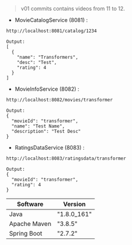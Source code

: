 > v01  commits contains videos from 11 to 12.

- MovieCatalogService (8081) :

```sh
http://localhost:8081/catalog/1234
```

```
Output:
[
  {
    "name": "Transformers",
    "desc": "Test",
    "rating": 4
  }
]
```

- MovieInfoService (8082) :
```sh
http://localhost:8082/movies/transformer
```

```
Output:
{
  "movieId": "transformer",
  "name": "Test Name",
  "description": "Test Desc"
}
```

- RatingsDataService (8083) :
```sh
http://localhost:8083/ratingsdata/transformer
```

```
Output:
{
  "movieId": "transformer",
  "rating": 4
}
```


| Software     | Version      |
| ------       | ------       |
| Java         |  "1.8.0_161" |
| Apache Maven |  "3.8.5"     |
| Spring Boot  |  "2.7.2"     |
